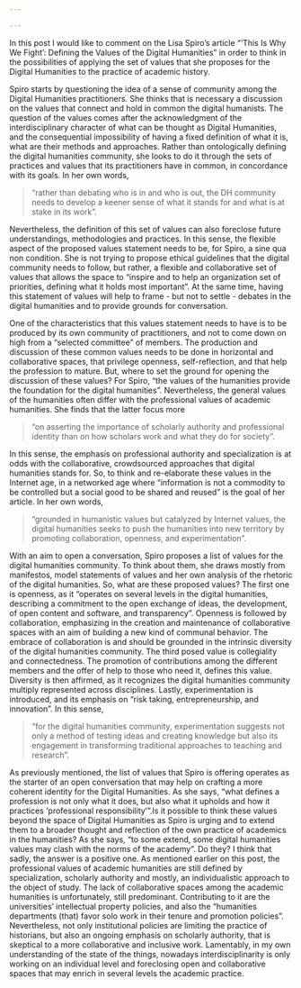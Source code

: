 ```yaml
---

---
```




In this post I would like to comment on the Lisa Spiro’s article “‘This Is Why We Fight’: Defining the Values of the Digital Humanities” in order to think in the possibilities of applying the set of values that she proposes for the Digital Humanities to the practice of academic history.

Spiro starts by questioning the idea of a sense of community among the Digital Humanities practitioners. She thinks that is necessary a discussion on the values that connect and hold in common the digital humanists. The question of the values comes after the acknowledgment of the interdisciplinary character of what can be thought as Digital Humanities, and the consequential impossibility of having a fixed definition of what it is, what are their methods and approaches. Rather than ontologically defining the digital humanities community, she looks to do it through the sets of practices and values that its practitioners have in common, in concordance with its goals. In her own words,

>“rather than debating who is in and who is out, the DH community needs to develop a keener sense of what it stands for and what is at stake in its work”.

Nevertheless, the definition of this set of values can also foreclose future understandings, methodologies and practices. In this sense, the flexible aspect of the proposed values statement needs to be, for Spiro, a sine qua non condition. She is not trying to propose ethical guidelines that the digital community needs to follow, but rather, a flexible and collaborative set of values that allows the space to “inspire and to help an organization set of priorities, defining what it holds most important”. At the same time, having this statement of values will help to frame - but not to settle - debates in the digital humanities  and to provide grounds for conversation.

One of the characteristics that this values statement needs to have is to be produced by its own community of practitioners, and not to come down on high from a “selected committee” of members. The production and discussion of these common values needs to be done in horizontal and collaborative spaces, that privilege openness, self-reflection, and that help the profession to mature. But, where to set the ground for opening the discussion of these values? For Spiro, “the values of the humanities provide the foundation for the digital humanities”. Nevertheless, the general values of the humanities often differ with the professional values of academic humanities. She finds that the latter focus more

>“on asserting the importance of scholarly authority and professional identity than on how scholars work and what they do for society”.

In this sense, the emphasis on professional authority and specialization is at odds with the collaborative, crowdsourced approaches that digital humanities stands for. So, to think and re-elaborate these values in the Internet age, in a networked age where “information is not a commodity to be controlled but a social good to be shared and reused” is the goal of her article. In her own words,

>“grounded in humanistic values but catalyzed by Internet values, the digital humanities seeks to push the humanities into new territory by promoting collaboration, openness, and experimentation”.

With an aim to open a conversation, Spiro proposes a list of values for the digital humanities community. To think about them, she draws mostly from manifestos, model statements of values and her own analysis of the rhetoric of the digital humanities. So, what are these proposed values? The first one is openness, as it “operates on several levels in the digital humanities, describing a commitment to the open exchange of ideas, the development, of open content and software, and transparency”. Openness is followed by collaboration, emphasizing in the creation and maintenance of collaborative spaces with an aim of building a new kind of communal behavior. The embrace of collaboration is and should be grounded in the intrinsic diversity of the digital humanities community. The third posed value is collegiality and connectedness. The promotion of contributions among the different members and the offer of help to those who need it, defines this value. Diversity is then affirmed, as it recognizes the digital humanities community multiply represented across disciplines. Lastly, experimentation is introduced, and its emphasis on “risk taking, entrepreneurship, and innovation”. In this sense,

>“for the digital humanities community, experimentation suggests not only a method of testing ideas and creating knowledge but also its engagement in transforming traditional approaches to teaching and research”.

As previously mentioned, the list of values that Spiro is offering operates as the starter of an open conversation that may help on crafting a more coherent identity for the Digital Humanities. As she says, “what defines a profession is not only what it does, but also what it upholds and how it practices ‘professional responsibility’”.Is it possible to think these values beyond the space of Digital Humanities as Spiro is urging and to extend them to a broader thought and reflection of the own practice of academics in the humanities? As she says, “to some extend, some digital humanities values may clash with the norms of the academy”. Do they? I think that sadly, the answer is a positive one. As mentioned earlier on this post, the professional values of academic humanities are still defined by specialization, scholarly authority and mostly, an individualistic approach to the object of study. The lack of collaborative spaces among the academic humanities is unfortunately, still predominant. Contributing to it are the universities’ intellectual property policies, and also the “humanities departments (that) favor solo work in their tenure and promotion policies”. Nevertheless, not only institutional policies are limiting the practice of historians, but also an ongoing emphasis on scholarly authority, that is skeptical to a more collaborative and inclusive work. Lamentably, in my own understanding of the state of the things, nowadays interdisciplinarity is only working on an individual level and foreclosing open and collaborative spaces that may enrich in several levels the academic practice.
